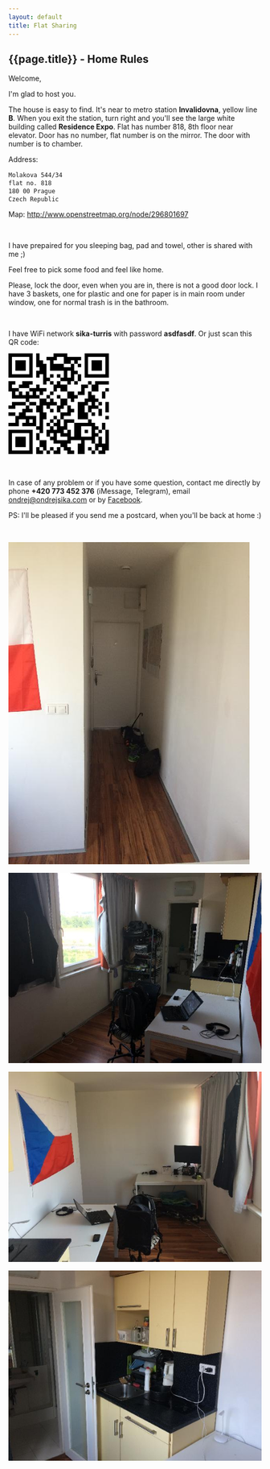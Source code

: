 ```yaml
---
layout: default
title: Flat Sharing
---
```



## {{page.title}} - Home Rules

Welcome,

I'm glad to host you.

The house is easy to find. It's near to metro station __Invalidovna__, yellow line __B__. When you exit the station, turn right and you'll see the large white building called __Residence Expo__. Flat has number 818, 8th floor near elevator. Door has no number, flat number is on the mirror. The door with number is to chamber.

Address:

    Molakova 544/34
    flat no. 818
    180 00 Prague
    Czech Republic

Map: <http://www.openstreetmap.org/node/296801697>

<br>

I have prepaired for you sleeping bag, pad and towel, other is shared with me ;)

Feel free to pick some food and feel like home.

Please, lock the door, even when you are in, there is not a good door lock. I have 3 baskets, one for plastic and one for paper is in main room under window, one for normal trash is in the bathroom.

<br>

I have WiFi network __sika-turris__ with password __asdfasdf__. Or just scan this QR code:

![sika-turris connecton](/static/content/turris_password.png)

<br>

In case of any problem or if you have some question, contact me directly by phone __+420 773 452 376__ (iMessage, Telegram), email <ondrej@ondrejsika.com> or by [Facebook](https://facebook.com/sikaondrej2).

PS: I'll be pleased if you send me a postcard, when you'll be back at home :)

<br>

![](molakova/img/1a.jpg)

![](molakova/img/1b.jpg)

![](molakova/img/1c.jpg)

![](molakova/img/1d.jpg)

